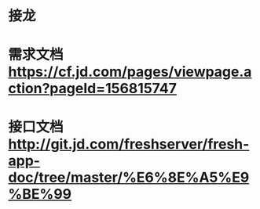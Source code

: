# 接龙

# 需求文档 https://cf.jd.com/pages/viewpage.action?pageId=156815747

# 接口文档 http://git.jd.com/freshserver/fresh-app-doc/tree/master/%E6%8E%A5%E9%BE%99


